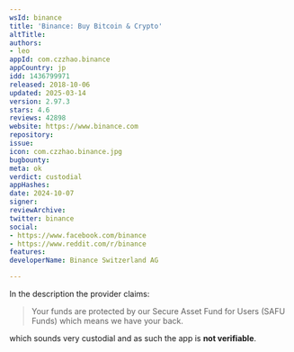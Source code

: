 ```yaml
---
wsId: binance
title: 'Binance: Buy Bitcoin & Crypto'
altTitle: 
authors:
- leo
appId: com.czzhao.binance
appCountry: jp
idd: 1436799971
released: 2018-10-06
updated: 2025-03-14
version: 2.97.3
stars: 4.6
reviews: 42898
website: https://www.binance.com
repository: 
issue: 
icon: com.czzhao.binance.jpg
bugbounty: 
meta: ok
verdict: custodial
appHashes: 
date: 2024-10-07
signer: 
reviewArchive: 
twitter: binance
social:
- https://www.facebook.com/binance
- https://www.reddit.com/r/binance
features: 
developerName: Binance Switzerland AG

---
```


In the description the provider claims:

> Your funds are protected by our Secure Asset Fund for Users (SAFU Funds) which
  means we have your back.

which sounds very custodial and as such the app is **not verifiable**.
